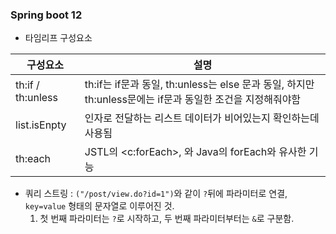 ### Spring boot 12
- 타임리프 구성요소

|구성요소|설명|
|--|--|
|th:if / th:unless|th:if는 if문과 동일, th:unless는 else 문과 동일, 하지만 th:unless문에는 if문과 동일한 조건을 지정해줘야함|
|list.isEnpty|인자로 전달하는 리스트 데이터가 비어있는지 확인하는데 사용됨|
|th:each|JSTL의 <c:forEach>, 와 Java의 forEach와 유사한 기능|
 
- 쿼리 스트링 : `("/post/view.do?id=1")`와 같이 `?`뒤에 파라미터로 연결, `key=value` 형태의 문자열로 이루어진 것.
  1. 첫 번째 파라미터는 `?`로 시작하고, 두 번째 파라미터부터는 `&`로 구분함.